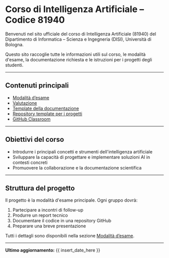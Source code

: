 # Corso di Intelligenza Artificiale – Codice 81940

Benvenuti nel sito ufficiale del corso di Intelligenza Artificiale (81940) del Dipartimento di Informatica – Scienza e Ingegneria (DISI), Università di Bologna.

Questo sito raccoglie tutte le informazioni utili sul corso, le modalità d'esame, la documentazione richiesta e le istruzioni per i progetti degli studenti.

---

## Contenuti principali

- [Modalità d’esame](modalita-esame.md)
- [Valutazione](valutazione.md)
- [Template della documentazione](template-documentazione.md)
- [Repository template per i progetti](https://github.com/ai-disi-unibo/ai-progetto-template)
- [GitHub Classroom](https://classroom.github.com/a/q-TkfSGG)

---

## Obiettivi del corso

- Introdurre i principali concetti e strumenti dell'intelligenza artificiale
- Sviluppare la capacità di progettare e implementare soluzioni AI in contesti concreti
- Promuovere la collaborazione e la documentazione scientifica

---

## Struttura del progetto

Il progetto è la modalità d'esame principale. Ogni gruppo dovrà:

1. Partecipare a incontri di follow-up
2. Produrre un report tecnico
3. Documentare il codice in una repository GitHub
4. Preparare una breve presentazione

Tutti i dettagli sono disponibili nella sezione [Modalità d’esame](modalita-esame.md).

---

**Ultimo aggiornamento:** {{ insert_date_here }}
